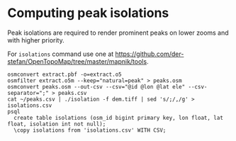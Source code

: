 # Computing peak isolations

Peak isolations are required to render prominent peaks on lower zooms and with higher priority.

For `isolations` command use one at https://github.com/der-stefan/OpenTopoMap/tree/master/mapnik/tools.

```
osmconvert extract.pbf -o=extract.o5
osmfilter extract.o5m --keep="natural=peak" > peaks.osm
osmconvert peaks.osm --out-csv --csv="@id @lon @lat ele" --csv-separator=";" > peaks.csv
cat ~/peaks.csv | ./isolation -f dem.tiff | sed 's/;/,/g' > isolations.csv
psql
  create table isolations (osm_id bigint primary key, lon float, lat float, isolation int not null);
  \copy isolations from 'isolations.csv' WITH CSV;
```
